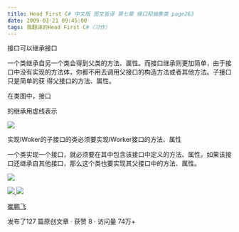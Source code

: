 ```yaml
---
title: Head First C# 中文版 图文皆译 第七章 接口和抽象类 page263
date: 2009-03-21 09:45:00
tags: 我翻译的Head First C#（习作）
---
```

接口可以继承接口

  

一个类继承自另一个类会得到父类的方法、属性。而接口继承则更加简单，由于接口中没有实现的方法体，你都不用去调用父接口的构造方法或者其他方法。子接口只是简单的获
得父接口的方法、属性。

  

在类图中，接口

的继承用虚线表示

![](https://p-blog.csdn.net/images/p_blog_csdn_net/cuipengfei1/EntryImages/20090321/2009-03-21_09-30-11.jpg)

实现IWoker的子接口的类必须要实现IWorker接口的方法、属性

  

一个类实现一个接口，就必须要在其中包含该接口中定义的方法、属性。如果该接口还继承自其他接口，那么这个类也要实现其父接口中的方法、属性。

  

![](https://p-blog.csdn.net/images/p_blog_csdn_net/cuipengfei1/EntryImages/20090321/2009-03-21_09-36-46.jpg)



[ ![](https://profile.csdnimg.cn/5/2/5/3_cuipengfei1)
![](https://g.csdnimg.cn/static/user-reg-year/1x/11.png)
](https://blog.csdn.net/cuipengfei1)

[ 崔鹏飞 ](https://blog.csdn.net/cuipengfei1)

发布了127 篇原创文章  ·  获赞 8  ·  访问量 74万+

